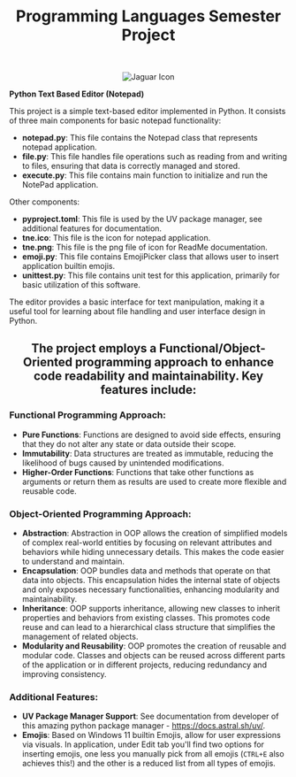 <h1 align="center">Programming Languages Semester Project</h1> 
<br>
<p align="center">
<image  src="tne.png" alt="Jaguar Icon" class="center" ></image>
</p>

**Python Text Based Editor (Notepad)**

This project is a simple text-based editor implemented in Python. It consists of three main components for basic notepad functionality:

- **notepad.py**: This file contains the Notepad class that represents notepad application.
- **file.py**: This file handles file operations such as reading from and writing to files, ensuring that data is correctly managed and stored.
- **execute.py**: This file contains main function to initialize and run the NotePad application.
  
Other components:
- **pyproject.toml**: This file is used by the UV package manager, see additional features for documentation.
- **tne.ico**: This file is the icon for notepad application.
- **tne.png**: This file is the png file of icon for ReadMe documentation.
- **emoji.py**: This file contains EmojiPicker class that allows user to insert application builtin emojis.
- **unittest.py**: This file contains unit test for this application, primarily for basic utilization of this software.
  
The editor provides a basic interface for text manipulation, making it a useful tool for learning about file handling and user interface design in Python.
<br>

<h2 align="center"> The project employs a Functional/Object-Oriented programming approach to enhance code readability and maintainability. Key features include: </h2>

### Functional Programming Approach:

- **Pure Functions**: Functions are designed to avoid side effects, ensuring that they do not alter any state or data outside their scope.
- **Immutability**: Data structures are treated as immutable, reducing the likelihood of bugs caused by unintended modifications.
- **Higher-Order Functions**: Functions that take other functions as arguments or return them as results are used to create more flexible and reusable code.

### Object-Oriented Programming Approach:
- **Abstraction**: Abstraction in OOP allows the creation of simplified models of complex real-world entities by focusing on relevant attributes and behaviors while hiding unnecessary details. This makes the code easier to understand and maintain.
- **Encapsulation**: OOP bundles data and methods that operate on that data into objects. This encapsulation hides the internal state of objects and only exposes necessary functionalities, enhancing modularity and maintainability.
- **Inheritance**: OOP supports inheritance, allowing new classes to inherit properties and behaviors from existing classes. This promotes code reuse and can lead to a hierarchical class structure that simplifies the management of related objects.
- **Modularity and Reusability**: OOP promotes the creation of reusable and modular code. Classes and objects can be reused across different parts of the application or in different projects, reducing redundancy and improving consistency.

### Additional Features:

- **UV Package Manager Support**: See documentation from developer of this amazing python package manager - https://docs.astral.sh/uv/.
- **Emojis**: Based on Windows 11 builtin Emojis, allow for user expressions via visuals. In application, under Edit tab you'll find two options for inserting emojis, one less you manually pick from all emojis (`CTRL+E` also achieves this!) and the other is a reduced list from all types of emojis. 
